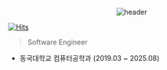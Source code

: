 
<div align=center>
  
![header](https://capsule-render.vercel.app/api?type=waving&color=auto&height=300&section=header&text=Wonjun%20&fontSize=50)
</div>

[![Hits](https://hits.seeyoufarm.com/api/count/incr/badge.svg?url=https%3A%2F%2Fgithub.com%2Fjun6292&count_bg=%2310D5D7&title_bg=%230014FF&icon=&icon_color=%23E7E7E7&title=hits&edge_flat=false)](https://hits.seeyoufarm.com)

<blockquote>
Software Engineer
</blockquote>

- 동국대학교 컴퓨터공학과 (2019.03 ~ 2025.08)

<!--
[![Anurag's github stats](https://github-readme-stats.vercel.app/api?username=jun6292&show_icons=true&theme=highcontrast)](https://github.com/anuraghazra/github-readme-stats) <br>
[![Top Langs](https://github-readme-stats.vercel.app/api/top-langs/?username=jun6292&layout=compact&theme=dracula)](https://github.com/jun6292)
[![Solved.ac
프로필](http://mazassumnida.wtf/api/v2/generate_badge?boj=jwj68254)](https://solved.ac/jwj68254)
-->


